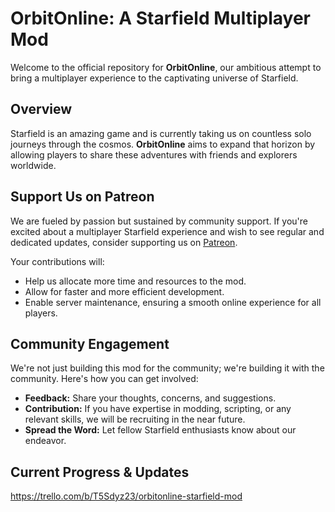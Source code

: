 # OrbitOnline: A Starfield Multiplayer Mod

Welcome to the official repository for **OrbitOnline**, our ambitious attempt to bring a multiplayer experience to the captivating universe of Starfield.

## Overview

Starfield is an amazing game and is currently taking us on countless solo journeys through the cosmos. **OrbitOnline** aims to expand that horizon by allowing players to share these adventures with friends and explorers worldwide. 

## Support Us on Patreon

We are fueled by passion but sustained by community support. If you're excited about a multiplayer Starfield experience and wish to see regular and dedicated updates, consider supporting us on [Patreon](https://www.patreon.com/orbitonline). 

Your contributions will:
- Help us allocate more time and resources to the mod.
- Allow for faster and more efficient development.
- Enable server maintenance, ensuring a smooth online experience for all players.

## Community Engagement

We're not just building this mod for the community; we're building it with the community. Here's how you can get involved:
- **Feedback:** Share your thoughts, concerns, and suggestions.
- **Contribution:** If you have expertise in modding, scripting, or any relevant skills, we will be recruiting in the near future. 
- **Spread the Word:** Let fellow Starfield enthusiasts know about our endeavor.

## Current Progress & Updates

https://trello.com/b/T5Sdyz23/orbitonline-starfield-mod

